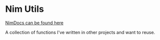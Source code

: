# Nim Utils

[NimDocs can be found here](https://tanelso2.github.io/nim_utils/)

A collection of functions I've written in other projects and want to reuse.
